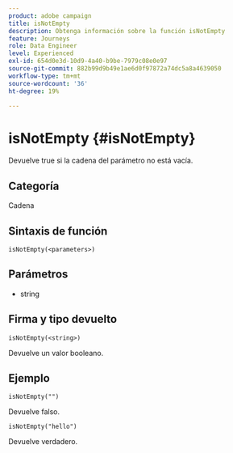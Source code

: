 ```yaml
---
product: adobe campaign
title: isNotEmpty
description: Obtenga información sobre la función isNotEmpty
feature: Journeys
role: Data Engineer
level: Experienced
exl-id: 654d0e3d-10d9-4a40-b9be-7979c08e0e97
source-git-commit: 882b99d9b49e1ae6d0f97872a74dc5a8a4639050
workflow-type: tm+mt
source-wordcount: '36'
ht-degree: 19%

---
```


# isNotEmpty {#isNotEmpty}

Devuelve true si la cadena del parámetro no está vacía.

## Categoría

Cadena

## Sintaxis de función

`isNotEmpty(<parameters>)`

## Parámetros

* string

## Firma y tipo devuelto

`isNotEmpty(<string>)`

Devuelve un valor booleano.

## Ejemplo

`isNotEmpty("")`

Devuelve falso.

`isNotEmpty("hello")`

Devuelve verdadero.
